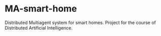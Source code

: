# MA-smart-home
Distributed Multiagent system for smart homes. Project for the course of Distributed Artificial Intelligence.
